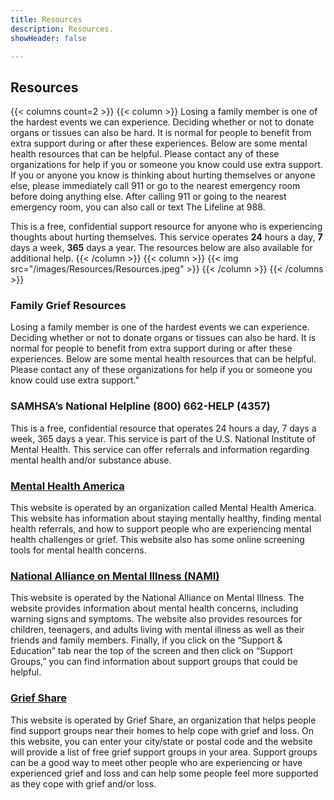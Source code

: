 ```yaml
---
title: Resources
description: Resources.
showHeader: false

---
```


## Resources

{{< columns count=2 >}}
{{< column >}}
Losing a family member is one of the hardest events we can experience. Deciding whether or not to donate organs or tissues can also be hard. It is normal for people to benefit from extra support during or after these experiences. Below are some mental health resources that can be helpful. Please contact any of these organizations for help if you or someone you know could use extra support. If you or anyone you know is thinking about hurting themselves or anyone else, please immediately call 911 or go to the nearest emergency room before doing anything else. After calling 911 or going to the nearest emergency room, you can also call or text The Lifeline at 988. 

This is a free, confidential support resource for anyone who is experiencing thoughts about hurting themselves. This service operates **24** hours a day, **7** days a week, **365** days a year. The resources below are also available for additional help.
{{< /column >}}
{{< column >}}
{{< img src="/images/Resources/Resources.jpeg" >}}
{{< /column >}}
{{< /columns >}}

### Family Grief Resources

Losing a family member is one of the hardest events we can experience. Deciding whether or not to donate organs or tissues can also be hard. It is normal for people to benefit from extra support during or after these experiences. Below are some mental health resources that can be helpful. Please contact any of these organizations for help if you or someone you know could use extra support."

### SAMHSA’s National Helpline (800) 662-HELP (4357)

This is a free, confidential resource that operates 24 hours a day, 7 days a week, 365 days a year. This service is part of the U.S. National Institute of Mental Health. This service can offer referrals and information regarding mental health and/or substance abuse.

### [Mental Health America](https://mhanational.org/)

This website is operated by an organization called Mental Health America. This website has information about staying mentally healthy, finding mental health referrals, and how to support people who are experiencing mental health challenges or grief. This website also has some online screening tools for mental health concerns.

### [National Alliance on Mental Illness (NAMI)](https://www.nami.org/)

This website is operated by the National Alliance on Mental Illness. The website provides information about mental health concerns, including warning signs and symptoms. The website also provides resources for children, teenagers, and adults living with mental illness as well as their friends and family members. Finally, if you click on the “Support & Education” tab near the top of the screen and then click on “Support Groups,” you can find information about support groups that could be helpful.

### [Grief Share](https://www.griefshare.org/)

This website is operated by Grief Share, an organization that helps people find support groups near their homes to help cope with grief and loss. On this website, you can enter your city/state or postal code and the website will provide a list of free grief support groups in your area. Support groups can be a good way to meet other people who are experiencing or have experienced grief and loss and can help some people feel more supported as they cope with grief and/or loss.


